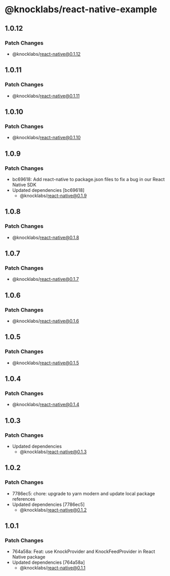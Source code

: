 # @knocklabs/react-native-example

## 1.0.12

### Patch Changes

- @knocklabs/react-native@0.1.12

## 1.0.11

### Patch Changes

- @knocklabs/react-native@0.1.11

## 1.0.10

### Patch Changes

- @knocklabs/react-native@0.1.10

## 1.0.9

### Patch Changes

- bc69618: Add react-native to package.json files to fix a bug in our React Native SDK
- Updated dependencies [bc69618]
  - @knocklabs/react-native@0.1.9

## 1.0.8

### Patch Changes

- @knocklabs/react-native@0.1.8

## 1.0.7

### Patch Changes

- @knocklabs/react-native@0.1.7

## 1.0.6

### Patch Changes

- @knocklabs/react-native@0.1.6

## 1.0.5

### Patch Changes

- @knocklabs/react-native@0.1.5

## 1.0.4

### Patch Changes

- @knocklabs/react-native@0.1.4

## 1.0.3

### Patch Changes

- Updated dependencies
  - @knocklabs/react-native@0.1.3

## 1.0.2

### Patch Changes

- 7786ec5: chore: upgrade to yarn modern and update local package references
- Updated dependencies [7786ec5]
  - @knocklabs/react-native@0.1.2

## 1.0.1

### Patch Changes

- 764a58a: Feat: use KnockProvider and KnockFeedProvider in React Native package
- Updated dependencies [764a58a]
  - @knocklabs/react-native@0.1.1
